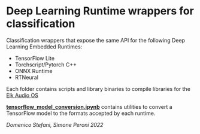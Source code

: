# Deep Learning Runtime wrappers for classification

Classification wrappers that expose the same API for the following Deep Learning Embedded Runtimes:
- TensorFlow Lite
- Torchscript/Pytorch C++
- ONNX Runtime
- RTNeural

Each folder contains scripts and library binaries to compile libraries for the [Elk Audio OS](https://github.com/elk-audio)

[**tensorflow_model_conversion.ipynb**](https://github.com/domenicostefani/deep-classf-runtime-wrappers/blob/master/tensorflow_model_conversion.ipynb) contains utilities to convert a TensorFlow model to the formats accepted by each runtime.

_Domenico Stefani, Simone Peroni 2022_
